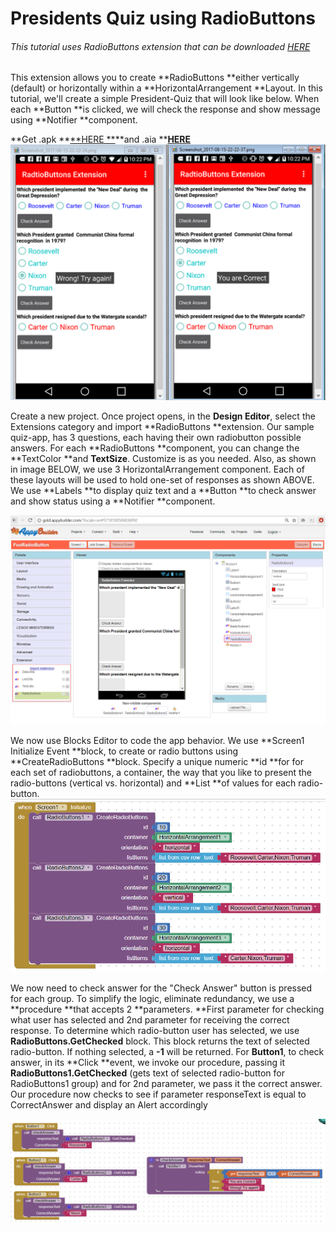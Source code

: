 # Presidents Quiz using RadioButtons

###### This tutorial uses RadioButtons extension that can be downloaded [HERE](http://community.appybuilder.com/t/about-the-extensions-category/2)

This extension allows you to create **RadioButtons **either vertically \(default\) or horizontally within a **HorizontalArrangement **Layout. In this tutorial, we'll create a simple President-Quiz that will look like below. When each **Button **is clicked, we will check the response and show message using **Notifier **component.

**Get .apk **[**HERE **](http://AppyBuilder.com/tutorials/radiobutton/TutRadioButtons.apk)**and .aia **[**HERE**![](/assets/radiobutton-1.png)](http://AppyBuilder.com/tutorials/radiobutton/TutRadioButtons.aia)

Create a new project. Once project opens, in the **Design Editor**, select the Extensions category and import **RadioButtons **extension. Our sample quiz-app, has 3 questions, each having their own radiobutton possible answers. For each **RadioButtons **component, you can change the **TextColor **and **TextSize**. Customize is as you needed. Also, as shown in image BELOW, we use 3 HorizontalArrangement component. Each of these layouts will be used to hold one-set of responses as shown ABOVE. We use **Labels **to display quiz text and a **Button **to check answer and show status using a **Notifier **component.

![](/assets/rb-quiz-2.png)

We now use Blocks Editor to code the app behavior.  We use **Screen1 Initialize Event **block, to create or radio buttons using **CreateRadioButtons **block. Specify a unique numeric **id **for for each set of radiobuttons, a container, the way that you like to present the radio-buttons \(vertical vs. horizontal\) and **List **of values for each radio-button.![](/assets/rb-quiz-3.png)

We now need to check answer for the "Check Answer" button is pressed for each group. To simplify the logic, eliminate redundancy, we use a **procedure **that accepts 2 **parameters. **First parameter for checking what user has selected and 2nd parameter for receiving the correct response. To determine which radio-button user has selected, we use **RadioButtons.GetChecked** block. This block returns the text of selected radio-button. If nothing selected, a **-1** will be returned. For **Button1**, to check answer, in its **Click **event, we invoke our procedure, passing it **RadioButtons1.GetChecked** \(gets text of selected radio-button for RadioButtons1 group\) and for 2nd parameter, we pass it the correct answer. Our procedure now checks to see if parameter responseText is equal to CorrectAnswer and display an Alert accordingly

![](/assets/rb-quiz-4.png)

